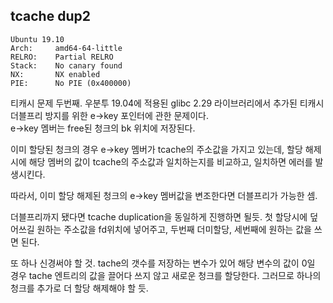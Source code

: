 tcache dup2
-----------
```
Ubuntu 19.10
Arch:     amd64-64-little
RELRO:    Partial RELRO
Stack:    No canary found
NX:       NX enabled
PIE:      No PIE (0x400000)
```

티캐시 문제 두번째. 
우분투 19.04에 적용된 glibc 2.29 라이브러리에서 추가된 티캐시 더블프리 방지를 위한 e->key 포인터에 관한 문제이다.  
e->key 멤버는 free된 청크의 bk 위치에 저장된다. 

이미 할당된 청크의 경우 e->key 멤버가 tcache의 주소값을 가지고 있는데, 
할당 해제 시에 해당 멤버의 값이 tcache의 주소값과 일치하는지를 비교하고, 일치하면 에러를 발생시킨다. 

따라서, 이미 할당 해제된 청크의 e->key 멤버값을 변조한다면 더블프리가 가능한 셈. 

더블프리까지 됐다면 tcache duplication을 동일하게 진행하면 될듯. 
첫 할당시에 덮어쓰길 원하는 주소값을 fd위치에 넣어주고, 
두번째 더미할당, 
세번째에 원하는 값을 쓰면 된다. 

또 하나 신경써야 할 것. tache의 갯수를 저장하는 변수가 있어 해당 변수의 값이 0일 경우
tache 엔트리의 값을 끌어다 쓰지 않고 새로운 청크를 할당한다. 그러므로 하나의 청크를 추가로 더 할당 해제해야 할 듯. 

